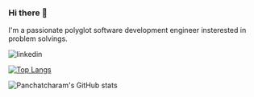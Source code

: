 ### Hi there 👋

I'm a passionate polyglot software development engineer insterested in problem solvings. 

![linkedin](https://img.shields.io/badge/LinkedIn-0A66C2?style=for-the-badge&logo=LinkedIn&logoColor=white)

<!--
**Panchatcharam/panchatcharam** is a ✨ _special_ ✨ repository because its `README.md` (this file) appears on your GitHub profile.

Here are some ideas to get you started:

- 🔭 I’m currently working on ...
- 🌱 I’m currently learning ...
- 👯 I’m looking to collaborate on ...
- 🤔 I’m looking for help with ...
- 💬 Ask me about ...
- 📫 How to reach me: ...
- 😄 Pronouns: ...
- ⚡ Fun fact: ...
-->

[![Top Langs](https://github-readme-stats.vercel.app/api/top-langs/?username=panchatcharam)](https://github.com/anuraghazra/github-readme-stats)


![Panchatcharam's GitHub stats](https://github-readme-stats.vercel.app/api?username=panchatcharam&show_icons=true&theme=blue-green)
